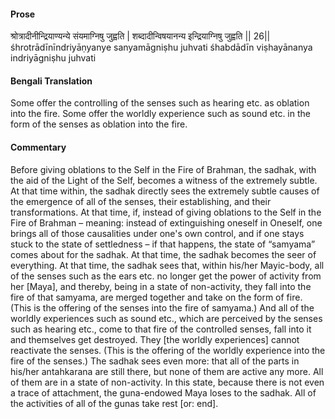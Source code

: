 #### Prose 

श्रोत्रादीनीन्द्रियाण्यन्ये संयमाग्निषु जुह्वति |
शब्दादीन्विषयानन्य इन्द्रियाग्निषु जुह्वति || 26||
śhrotrādīnīndriyāṇyanye sanyamāgniṣhu juhvati
śhabdādīn viṣhayānanya indriyāgniṣhu juhvati

 #### Bengali Translation 

Some offer the controlling of the senses such as hearing etc. as oblation into the fire. Some offer the worldly experience such as sound etc. in the form of the senses as oblation into the fire.

 #### Commentary 

Before giving oblations to the Self in the Fire of Brahman, the sadhak, with the aid of the Light of the Self, becomes a witness of the extremely subtle. At that time within, the sadhak directly sees the extremely subtle causes of the emergence of all of the senses, their establishing, and their transformations. At that time, if, instead of giving oblations to the Self in the Fire of Brahman – meaning: instead of extinguishing oneself in Oneself, one brings all of those causalities under one's own control, and if one stays stuck to the state of settledness – if that happens, the state of “samyama” comes about for the sadhak. At that time, the sadhak becomes the seer of everything. At that time, the sadhak sees that, within his/her Mayic-body, all of the senses such as the ears etc. no longer get the power of activity from her [Maya], and thereby, being in a state of non-activity, they fall into the fire of that samyama, are merged together and take on the form of fire. (This is the offering of the senses into the fire of samyama.) And all of the worldly experiences such as sound etc., which are perceived by the senses such as hearing etc., come to that fire of the controlled senses, fall into it and themselves get destroyed. They [the worldly experiences] cannot reactivate the senses. (This is the offering of the worldly experience into the fire of the senses.) The sadhak sees even more: that all of the parts in his/her antahkarana are still there, but none of them are active any more. All of them are in a state of non-activity. In this state, because there is not even a trace of attachment, the guna-endowed Maya loses to the sadhak. All of the activities of all of the gunas take rest [or: end]. 